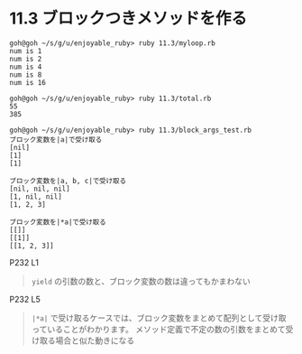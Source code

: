 # 11.3 ブロックつきメソッドを作る

```
goh@goh ~/s/g/u/enjoyable_ruby> ruby 11.3/myloop.rb
num is 1
num is 2
num is 4
num is 8
num is 16
```

```
goh@goh ~/s/g/u/enjoyable_ruby> ruby 11.3/total.rb
55
385
```

```
goh@goh ~/s/g/u/enjoyable_ruby> ruby 11.3/block_args_test.rb
ブロック変数を|a|で受け取る
[nil]
[1]
[1]

ブロック変数を|a, b, c|で受け取る
[nil, nil, nil]
[1, nil, nil]
[1, 2, 3]

ブロック変数を|*a|で受け取る
[[]]
[[1]]
[[1, 2, 3]]

```

P232 L1

> `yield` の引数の数と、ブロック変数の数は違ってもかまわない

P232 L5

> `|*a|` で受け取るケースでは、ブロック変数をまとめて配列として受け取っていることがわかります。
> メソッド定義で不定の数の引数をまとめて受け取る場合と似た動きになる

